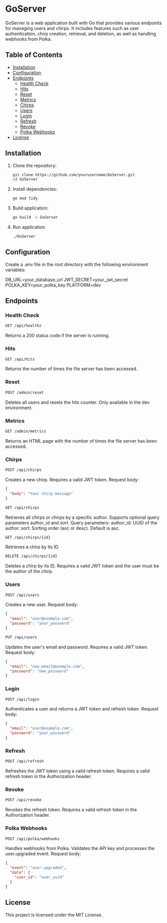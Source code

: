 # GoServer

GoServer is a web application built with Go that provides various endpoints for managing users and chirps. It includes features such as user authentication, chirp creation, retrieval, and deletion, as well as handling webhooks from Polka.

## Table of Contents

- [Installation](#installation)
- [Configuration](#configuration)
- [Endpoints](#endpoints)
  - [Health Check](#health-check)
  - [Hits](#hits)
  - [Reset](#reset)
  - [Metrics](#metrics)
  - [Chirps](#chirps)
  - [Users](#users)
  - [Login](#login)
  - [Refresh](#refresh)
  - [Revoke](#revoke)
  - [Polka Webhooks](#polka-webhooks)
- [License](#license)

## Installation

1. Clone the repository:

   ```sh
   git clone https://github.com/yourusername/GoServer.git
   cd GoServer
   ```

2. Install dependencies:

    ```sh
    go mod tidy
    ```

3. Build application:

    ```sh
    go build -o GoServer
    ```

4. Run application

    ```sh
    ./GoServer
    ```

## Configuration

Create a .env file in the root directory with the following environment variables:

DB_URL=your_database_url
JWT_SECRET=your_jwt_secret
POLKA_KEY=your_polka_key
PLATFORM=dev

## Endpoints

### Health Check

```sh
GET /api/healthz
```
Returns a 200 status code if the server is running.

### Hits

```sh
GET /api/hits
```
Returns the number of times the file server has been accessed.

### Reset

```sh
POST /admin/reset
```
Deletes all users and resets the hits counter. Only available in the dev environment.

### Metrics

```sh
GET /admin/metrics
```
Returns an HTML page with the number of times the file server has been accessed.

### Chirps
```sh
POST /api/chirps
```
Creates a new chirp. Requires a valid JWT token.
Request body:
```json
{
  "body": "Your chirp message"
}
```

```sh
GET /api/chirps
```
Retrieves all chirps or chirps by a specific author. Supports optional query parameters author_id and sort.
Query parameters:
author_id: UUID of the author.
sort: Sorting order (asc or desc). Default is asc.

```sh
GET /api/chirps/{id}
```
Retrieves a chirp by its ID.

```sh
DELETE /api/chirps/{id}
```
Deletes a chirp by its ID. Requires a valid JWT token and the user must be the author of the chirp.

### Users

```sh
POST /api/users
```
Creates a new user.
Request body:
```json
{
  "email": "user@example.com",
  "password": "your_password"
}
```

```sh
PUT /api/users
```
Updates the user's email and password. Requires a valid JWT token.
Request body:
```json
{
  "email": "new_email@example.com",
  "password": "new_password"
}
```

### Login

```sh
POST /api/login
```
Authenticates a user and returns a JWT token and refresh token.
Request body:
```json
{
  "email": "user@example.com",
  "password": "your_password"
}
```

### Refresh

```sh
POST /api/refresh
```
Refreshes the JWT token using a valid refresh token.
Requires a valid refresh token in the Authorization header.

### Revoke

```sh
POST /api/revoke
```
Revokes the refresh token.
Requires a valid refresh token in the Authorization header.

### Polka Webhooks

```sh
POST /api/polka/webhooks
```
Handles webhooks from Polka. Validates the API key and processes the user.upgraded event.
Request body:
```json
{
  "event": "user.upgraded",
  "data": {
    "user_id": "user_uuid"
  }
}
```

## License
This project is licensed under the MIT License.
